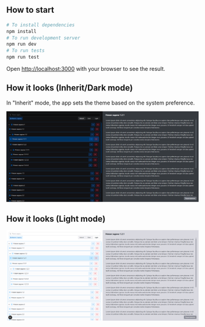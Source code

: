 ## How to start

```bash
# To install dependencies
npm install
# To run development server
npm run dev
# To run tests
npm run test
```

Open [http://localhost:3000](http://localhost:3000) with your browser to see the result.

## How it looks (Inherit/Dark mode)

In "Inherit" mode, the app sets the theme based on the system preference.

![Mockup](./public/app_preview_dark.png)

## How it looks (Light mode)

![Mockup](./public/app_preview_light.png)
